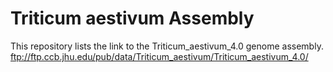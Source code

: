 # Triticum aestivum Assembly

This repository lists the link to the Triticum_aestivum_4.0 genome assembly. 
  ftp://ftp.ccb.jhu.edu/pub/data/Triticum_aestivum/Triticum_aestivum_4.0/
